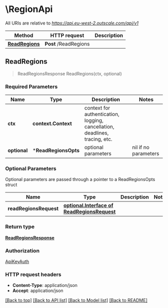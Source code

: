 # \RegionApi

All URIs are relative to *https://api.eu-west-2.outscale.com/api/v1*

Method | HTTP request | Description
------------- | ------------- | -------------
[**ReadRegions**](RegionApi.md#ReadRegions) | **Post** /ReadRegions | 



## ReadRegions

> ReadRegionsResponse ReadRegions(ctx, optional)



### Required Parameters


Name | Type | Description  | Notes
------------- | ------------- | ------------- | -------------
**ctx** | **context.Context** | context for authentication, logging, cancellation, deadlines, tracing, etc.
 **optional** | ***ReadRegionsOpts** | optional parameters | nil if no parameters

### Optional Parameters

Optional parameters are passed through a pointer to a ReadRegionsOpts struct


Name | Type | Description  | Notes
------------- | ------------- | ------------- | -------------
 **readRegionsRequest** | [**optional.Interface of ReadRegionsRequest**](ReadRegionsRequest.md)|  | 

### Return type

[**ReadRegionsResponse**](ReadRegionsResponse.md)

### Authorization

[ApiKeyAuth](../README.md#ApiKeyAuth)

### HTTP request headers

- **Content-Type**: application/json
- **Accept**: application/json

[[Back to top]](#) [[Back to API list]](../README.md#documentation-for-api-endpoints)
[[Back to Model list]](../README.md#documentation-for-models)
[[Back to README]](../README.md)

